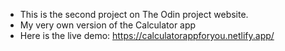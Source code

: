 * This is the second project on The Odin project website.
* My very own version of the Calculator app
* Here is the live demo: https://calculatorappforyou.netlify.app/
